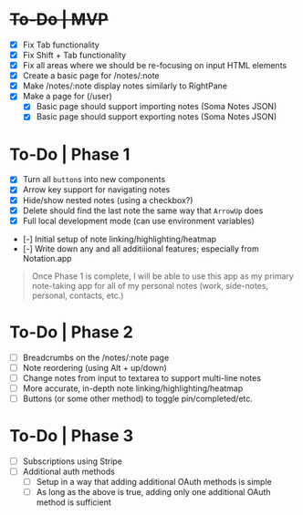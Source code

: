 # ~~To-Do | MVP~~

- [x] Fix Tab functionality
- [x] Fix Shift + Tab functionality
- [x] Fix all areas where we should be re-focusing on input HTML elements
- [x] Create a basic page for /notes/:note
- [x] Make /notes/:note display notes similarly to RightPane
- [x] Make a page for (/user)
  - [x] Basic page should support importing notes (Soma Notes JSON)
  - [x] Basic page should support exporting notes (Soma Notes JSON)

# To-Do | Phase 1

- [x] Turn all `button`s into new components
- [x] Arrow key support for navigating notes
- [x] Hide/show nested notes (using a checkbox?)
- [x] Delete should find the last note the same way that `ArrowUp` does
- [x] Full local development mode (can use environment variables)
- [-] Initial setup of note linking/highlighting/heatmap
- [-] Write down any and all additiiional features; especially from Notation.app

> Once Phase 1 is complete, I will be able to use this app as my primary
> note-taking app for all of my personal notes (work, side-notes, personal,
> contacts, etc.)

# To-Do | Phase 2

- [ ] Breadcrumbs on the /notes/:note page
- [ ] Note reordering (using Alt + up/down)
- [ ] Change notes from input to textarea to support multi-line notes
- [ ] More accurate, in-depth note linking/highlighting/heatmap
- [ ] Buttons (or some other method) to toggle pin/completed/etc.

# To-Do | Phase 3

- [ ] Subscriptions using Stripe
- [ ] Additional auth methods
  - [ ] Setup in a way that adding additional OAuth methods is simple
  - [ ] As long as the above is true, adding only one additional OAuth method is
        sufficient
